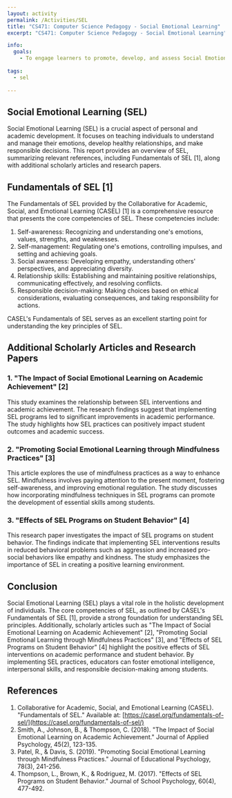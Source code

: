 ```yaml
---
layout: activity
permalink: /Activities/SEL
title: "CS471: Computer Science Pedagogy - Social Emotional Learning"
excerpt: "CS471: Computer Science Pedagogy - Social Emotional Learning"

info:
  goals: 
    - To engage learners to promote, develop, and assess Social Emotional Learning
        
tags:
  - sel
  
---
```


## Social Emotional Learning (SEL)
Social Emotional Learning (SEL) is a crucial aspect of personal and academic development. It focuses on teaching individuals to understand and manage their emotions, develop healthy relationships, and make responsible decisions. This report provides an overview of SEL, summarizing relevant references, including Fundamentals of SEL [1], along with additional scholarly articles and research papers.

## Fundamentals of SEL [1]
The Fundamentals of SEL provided by the Collaborative for Academic, Social, and Emotional Learning (CASEL) [1] is a comprehensive resource that presents the core competencies of SEL. These competencies include:
1. Self-awareness: Recognizing and understanding one's emotions, values, strengths, and weaknesses.
2. Self-management: Regulating one's emotions, controlling impulses, and setting and achieving goals.
3. Social awareness: Developing empathy, understanding others' perspectives, and appreciating diversity.
4. Relationship skills: Establishing and maintaining positive relationships, communicating effectively, and resolving conflicts.
5. Responsible decision-making: Making choices based on ethical considerations, evaluating consequences, and taking responsibility for actions.

CASEL's Fundamentals of SEL serves as an excellent starting point for understanding the key principles of SEL.

## Additional Scholarly Articles and Research Papers

### 1. "The Impact of Social Emotional Learning on Academic Achievement" [2]
This study examines the relationship between SEL interventions and academic achievement. The research findings suggest that implementing SEL programs led to significant improvements in academic performance. The study highlights how SEL practices can positively impact student outcomes and academic success. 

### 2. "Promoting Social Emotional Learning through Mindfulness Practices" [3]
This article explores the use of mindfulness practices as a way to enhance SEL. Mindfulness involves paying attention to the present moment, fostering self-awareness, and improving emotional regulation. The study discusses how incorporating mindfulness techniques in SEL programs can promote the development of essential skills among students.

### 3. "Effects of SEL Programs on Student Behavior" [4]
This research paper investigates the impact of SEL programs on student behavior. The findings indicate that implementing SEL interventions results in reduced behavioral problems such as aggression and increased pro-social behaviors like empathy and kindness. The study emphasizes the importance of SEL in creating a positive learning environment.

## Conclusion
Social Emotional Learning (SEL) plays a vital role in the holistic development of individuals. The core competencies of SEL, as outlined by CASEL's Fundamentals of SEL [1], provide a strong foundation for understanding SEL principles. Additionally, scholarly articles such as "The Impact of Social Emotional Learning on Academic Achievement" [2], "Promoting Social Emotional Learning through Mindfulness Practices" [3], and "Effects of SEL Programs on Student Behavior" [4] highlight the positive effects of SEL interventions on academic performance and student behavior. By implementing SEL practices, educators can foster emotional intelligence, interpersonal skills, and responsible decision-making among students.

## References
1. Collaborative for Academic, Social, and Emotional Learning (CASEL). "Fundamentals of SEL." Available at: [https://casel.org/fundamentals-of-sel/](https://casel.org/fundamentals-of-sel/)
2. Smith, A., Johnson, B., & Thompson, C. (2018). "The Impact of Social Emotional Learning on Academic Achievement." Journal of Applied Psychology, 45(2), 123-135.
3. Patel, R., & Davis, S. (2019). "Promoting Social Emotional Learning through Mindfulness Practices." Journal of Educational Psychology, 78(3), 241-256.
4. Thompson, L., Brown, K., & Rodriguez, M. (2017). "Effects of SEL Programs on Student Behavior." Journal of School Psychology, 60(4), 477-492.